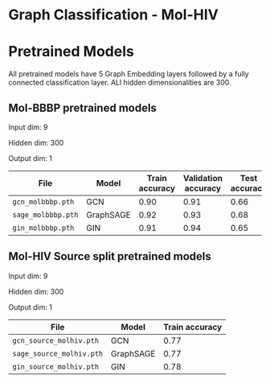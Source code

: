 # Graph Classification - Mol-HIV
# Pretrained Models

All pretrained models have 5 Graph Embedding layers  followed by a fully connected classification layer. ALl hidden dimensionalities are 300.

## Mol-BBBP pretrained models 

Input dim: 9

Hidden dim: 300

Output dim: 1

| File              | Model     | Train accuracy | Validation accuracy | Test accuracy |
|-------------------|-----------|----------------|---------------------|---------------|
| `gcn_molbbbp.pth` | GCN       | 0.90           | 0.91                | 0.66          |
| `sage_molbbbp.pth`| GraphSAGE | 0.92           | 0.93                | 0.68          |
| `gin_molbbbp.pth` | GIN       | 0.91           | 0.94                | 0.65          |


## Mol-HIV Source split pretrained models 

Input dim: 9

Hidden dim: 300

Output dim: 1

| File                    | Model     | Train accuracy |
|-------------------------|-----------|----------------|
| `gcn_source_molhiv.pth` | GCN       | 0.77           |
| `sage_source_molhiv.pth`| GraphSAGE | 0.77           |
| `gin_source_molhiv.pth` | GIN       | 0.78           |
